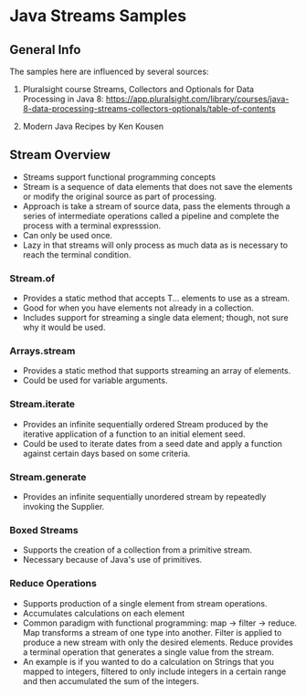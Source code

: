 # Java Streams Samples

## General Info
The samples here are influenced by several sources:

1. Pluralsight course Streams, Collectors and Optionals for Data Processing in Java 8: https://app.pluralsight.com/library/courses/java-8-data-processing-streams-collectors-optionals/table-of-contents

2. Modern Java Recipes by Ken Kousen

## Stream Overview

* Streams support functional programming concepts
* Stream is a sequence of data elements that does not save the elements or modify the original source as part of processing.
* Approach is take a stream of source data, pass the elements through a series of intermediate operations called a pipeline and complete the process with a terminal expresssion.
* Can only be used once. 
* Lazy in that streams will only process as much data as is necessary to reach the terminal condition. 

### Stream.of

* Provides a static method that accepts T... elements to use as a stream. 
* Good for when you have elements not already in a collection.
* Includes support for streaming a single data element; though, not sure why it would be used. 

### Arrays.stream

* Provides a static method that supports streaming an array of elements. 
* Could be used for variable arguments. 

### Stream.iterate

* Provides an infinite sequentially ordered Stream produced by the iterative application of a function to an initial element seed. 
* Could be used to iterate dates from a seed date and apply a function against certain days based on some criteria. 

### Stream.generate

* Provides an infinite sequentially unordered stream by repeatedly invoking the Supplier. 

### Boxed Streams

* Supports the creation of a collection from a primitive stream. 
* Necessary because of Java's use of primitives. 

### Reduce Operations

* Supports production of a single element from stream operations. 
* Accumulates calculations on each element
* Common paradigm with functional programming: map -> filter -> reduce. Map transforms a stream of one type into another. Filter is applied to produce a new stream with only the desired elements. Reduce provides a terminal operation that generates a single value from the stream. 
* An example is if you wanted to do a calculation on Strings that you mapped to integers, filtered to only include integers in a certain range and then accumulated the sum of the integers.  